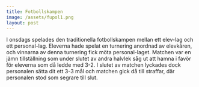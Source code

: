 ```yaml
---
title: Fotbollskampen
image: /assets/fupol1.png
layout: post
---
```

I onsdags spelades den traditionella fotbollskampen mellan ett elev-lag och ett personal-lag. Eleverna hade spelat en turnering anordnad av elevkåren,
och vinnarna av denna turnering fick möta personal-laget. Matchen var en jämn tillställning som under slutet av andra halvlek såg ut att hamna i favör för eleverna som då ledde med 3-2.
I slutet av matchen lyckades dock personalen sätta dit ett 3-3 mål och matchen gick då till straffar, där personalen stod som segrare till slut.
